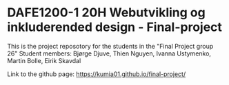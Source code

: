 # DAFE1200-1 20H Webutvikling og inkluderended design - Final-project 

This is the project reposotory for the students in the "Final Project group 26"
Student members:
Bjørge Djuve, Thien Nguyen, Ivanna Ustymenko, Martin Bolle, Eirik Skavdal

Link to the github page:
https://kumia01.github.io/final-project/
